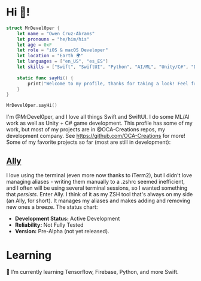 # Hi 👋!
```swift
struct MrDevel0per {
    let name = "Owen Cruz-Abrams"
    let pronouns = "he/him/his"
    let age = 0xF
    let role = "iOS & macOS Developer"
    let location = "Earth 🌍"
    let languages = ["en_US", "es_ES"]
    let skills = ["Swift", "SwiftUI", "Python", "AI/ML", "Unity/C#", "Dart/Flutter", "Java"]
    
    static func sayHi() {
        print("Welcome to my profile, thanks for taking a look! Feel free to check out any of my projects.")
    }
}

MrDevel0per.sayHi()
```
I'm @MrDevel0per, and I love all things Swift and SwiftUI. I do some ML/AI work as well as Unity + C# game development. This profile has some of my work, but most of my projects are in @OCA-Creations repos, my development company. See https://github.com/OCA-Creations for more! Some of my favorite projects so far (most are still in development):
## [Ally](https://github.com/OCA-Creations/Ally)
I love using the terminal (even more now thanks to iTerm2), but I didn't love managing aliases - writing them manually to a .zshrc seemed inefficient, and I often will be using several terminal sessions, so I wanted something that _persists_. Enter Ally. I think of it as my ZSH tool that's always on my side (an Ally, for short). It manages my aliases and makes adding and removing new ones a breeze. The status chart:
  - **Development Status:** Active Development
  - **Reliability:** Not Fully Tested
  - **Version:** Pre-Alpha (not yet released).

# Learning
🌱 I’m currently learning Tensorflow, Firebase, Python, and more Swift.


<!-- <img width="100%" src="https://github-readme-stats.vercel.app/api?username=MrDevel0per&show_icons=true&theme=tokyonight" />

